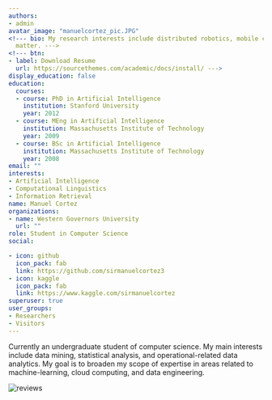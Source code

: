 ```yaml
---
authors:
- admin
avatar_image: "manuelcortez_pic.JPG"
<!--- bio: My research interests include distributed robotics, mobile computing and programmable
  matter. --->
<!--- btn:
- label: Download Resume
  url: https://sourcethemes.com/academic/docs/install/ --->
display_education: false
education:
  courses:
  - course: PhD in Artificial Intelligence
    institution: Stanford University
    year: 2012
  - course: MEng in Artificial Intelligence
    institution: Massachusetts Institute of Technology
    year: 2009
  - course: BSc in Artificial Intelligence
    institution: Massachusetts Institute of Technology
    year: 2008
email: ""
interests:
- Artificial Intelligence
- Computational Linguistics
- Information Retrieval
name: Manuel Cortez
organizations:
- name: Western Governors University
  url: ""
role: Student in Computer Science
social:

- icon: github
  icon_pack: fab
  link: https://github.com/sirmanuelcortez3
- icon: kaggle
  icon_pack: fab
  link: https://www.kaggle.com/sirmanuelcortez
superuser: true
user_groups:
- Researchers
- Visitors
---
```

Currently an undergraduate student of computer science. My main interests include data mining, statistical analysis, and operational-related data analytics. My goal is to broaden my scope of expertise in areas related to machine-learning, cloud computing, and data engineering.

<!--- Nelson Bighetti is a professor of artificial intelligence at the Stanford AI Lab. His research interests include distributed robotics, mobile computing and programmable matter. He leads the Robotic Neurobiology group, which develops self-reconfiguring robots, systems of self-organizing robots, and mobile sensor networks. --->

![reviews](../../img/certificates.jpeg)

<!--- It is a long established fact that a reader will be distracted by the readable content of a page when looking at its layout. The point of using Lorem Ipsum. The point of using Lorem Ipsum. distracted by the readable content of a page. --->
